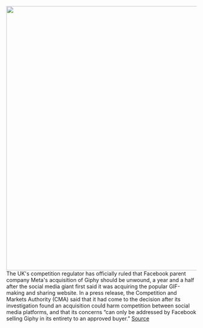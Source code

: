 <img src='https://cdn.vox-cdn.com/thumbor/DY2Pw_zEAijTDGsdIcO5WhCr_3w=/0x0:2040x1360/1200x800/filters:focal(857x517:1183x843)/cdn.vox-cdn.com/uploads/chorus_image/image/70208478/acastro_211101_1777_meta_0004.5.jpg' width='700px' /><br/>
The UK's competition regulator has officially ruled that Facebook parent company Meta's acquisition of Giphy should be unwound, a year and a half after the social media giant first said it was acquiring the popular GIF-making and sharing website. In a press release, the Competition and Markets Authority (CMA) said that it had come to the decision after its investigation found an acquisition could harm competition between social media platforms, and that its concerns “can only be addressed by Facebook selling Giphy in its entirety to an approved buyer.”
<a href='https://www.theverge.com/2021/11/30/22740272/facebook-giphy-acquisition-competition-and-markets-authority-uk-regulator'> Source <a/>